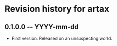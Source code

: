 # Revision history for artax

## 0.1.0.0 -- YYYY-mm-dd

* First version. Released on an unsuspecting world.
